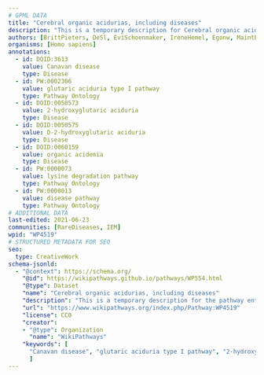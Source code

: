 ```yaml
---
# GPML DATA
title: "Cerebral organic acidurias, including diseases"
description: "This is a temporary description for Cerebral organic acidurias, including diseases"
authors: [BrittPieters, DeSl, EviSchoenmaker, IreneHemel, Egonw, MaintBot, Fehrhart, Eweitz, Finterly]
organisms: [Homo sapiens]
annotations:
  - id: DOID:3613
    value: Canavan disease
    type: Disease
  - id: PW:0002306
    value: glutaric aciduria type I pathway
    type: Pathway Ontology
  - id: DOID:0050573
    value: 2-hydroxyglutaric aciduria
    type: Disease
  - id: DOID:0050575
    value: D-2-hydroxyglutaric aciduria
    type: Disease
  - id: DOID:0060159
    value: organic acidemia
    type: Disease
  - id: PW:0000073
    value: lysine degradation pathway
    type: Pathway Ontology
  - id: PW:0000013
    value: disease pathway
    type: Pathway Ontology
# ADDITIONAL DATA
last-edited: 2021-06-23
communities: [RareDiseases, IEM]
wpid: "WP4519"
# STRUCTURED METADATA FOR SEO
seo:
  type: CreativeWork
schema-jsonld:
  - "@context": https://schema.org/
    "@id": https://wikipathways.github.io/pathways/WP554.html
    "@type": Dataset
    "name": "Cerebral organic acidurias, including diseases"
    "description": "This is a temporary description for the pathway entitled: Cerebral organic acidurias, including diseases"
    "url": "https://www.wikipathways.org/index.php/Pathway:WP4519"
    "license": CC0
    "creator":
    - "@type": Organization
      "name": "WikiPathways"
    "keywords": [
      "Canavan disease", "glutaric aciduria type I pathway", "2-hydroxyglutaric aciduria", "D-2-hydroxyglutaric aciduria", "organic acidemia", "lysine degradation pathway", "disease pathway",
      ]
---
```

